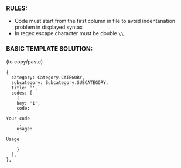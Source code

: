 ### RULES:  
- Code must start from the first column in file to avoid indentanation problem in displayed syntax  
- In regex escape character must be double `\\`  


### BASIC TEMPLATE SOLUTION:  
(to copy/paste)  
```
{
  category: Category.CATEGORY,
  subcategory: Subcategory.SUBCATEGORY,
  title: '',
  codes: [
    {
    key: '1',
    code:
    `
Your code
    `,
    usage:
    `
Usage
    `
    }
  ],
},
```